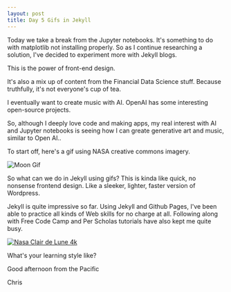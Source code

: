 ```yaml
---
layout: post
title: Day 5 Gifs in Jekyll
---
```


Today we take a break from the Jupyter notebooks. It's something to do with matplotlib not installing properly. So as I continue researching a solution,
I've decided to experiment more with Jekyll blogs.


This is the power of front-end design.


It's also a mix up of content from the Financial Data Science stuff. Because truthfully, it's not everyone's cup of tea.


I eventually want to create music with AI. OpenAI has some interesting open-source projects.


So, although I deeply love code and making apps, my real interest with AI and Jupyter notebooks is seeing how I can greate generative art and music, similar 
to Open AI..


To start off, here's a gif using NASA creative commons imagery.


![Moon Gif](../images/gif.gif)


So what can we do in Jekyll using gifs? This is kinda like quick, no nonsense frontend design. Like a sleeker, lighter, faster version of Wordpress.


Jekyll is quite impressive so far. Using Jekyll and Github Pages, I've been able to practice all kinds of Web skills for no charge at all. Following along
with Free Code Camp and Per Scholas tutorials have also kept me quite busy. 


[![Nasa Clair de Lune 4k](https://img.youtube.com/vi/cFC71rFejvo&t=25s/0.jpg)](https://www.youtube.com/watch?v=cFC71rFejvo&t=25s)


What's your learning style like?


Good afternoon from the Pacific


Chris
